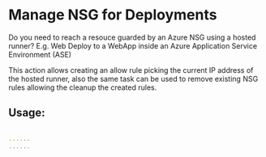 # Manage NSG for Deployments

Do you need to reach a resouce guarded by an Azure NSG using a hosted runner?
E.g. Web Deploy to a WebApp inside an Azure Application Service Environment (ASE)

This action allows creating an allow rule picking the current IP address of the hosted runner, also the same task can be used to remove existing NSG rules allowing the cleanup the created rules. 

## Usage:
```yaml

......
......

```

